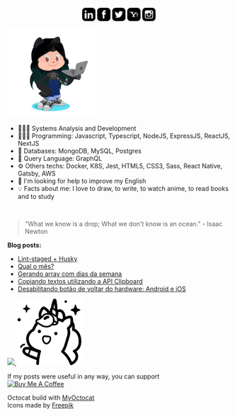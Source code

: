 <p align="center">
<a href="https://www.linkedin.com/in/ValchanOficial"><img src="https://raw.githubusercontent.com/ValchanOficial/ValchanOficial/master/social/linkedin.png" width="30"></img></a>
<a href="https://www.facebook.com/ValchanOficial"><img src="https://raw.githubusercontent.com/ValchanOficial/ValchanOficial/master/social/facebook.png" width="30"></img></a>
<a href="https://twitter.com/ValchanOficial"><img src="https://raw.githubusercontent.com/ValchanOficial/ValchanOficial/master/social/twitter.png" width="30"></img></a>
<a href="mailto:valeria_padilha@yahoo.com.br?Subject=Contato&body=Ola%20Valchan"><img src="https://raw.githubusercontent.com/ValchanOficial/ValchanOficial/master/social/yahoo.png" width="30"></img></a>
<a href="https://www.instagram.com/ValchanOficial"><img src="https://raw.githubusercontent.com/ValchanOficial/ValchanOficial/master/social/instagram.png" width="30"></img></a>
</p>

<img src="https://raw.githubusercontent.com/ValchanOficial/ValchanOficial/master/social/valchan_octocat.png" width="200"/>


- 👩🏻‍🎓 Systems Analysis and Development
- 👩🏻‍💻 Programming: Javascript, Typescript, NodeJS, ExpressJS, ReactJS, NextJS
- 💾 Databases: MongoDB, MySQL, Postgres
- 💾 Query Language: GraphQL
- ⚙️ Others techs: Docker, K8S, Jest, HTML5, CSS3, Sass, React Native, Gatsby, AWS
- 🤔 I'm looking for help to improve my English
- 💡 Facts about me: I love to draw, to write, to watch anime, to read books and to study

<br>

> "What we know is a drop; What we don't know is an ocean." - Isaac
> Newton

<b>Blog posts:</b>

<!-- BLOG-POST-LIST:START -->
- [Lint-staged + Husky](https://valchan.com.br/lint-staged-husky/)
- [Qual o mês?](https://valchan.com.br/get-month-name/)
- [Gerando array com dias da semana](https://valchan.com.br/get-weekdays-from-sunday-to-saturday/)
- [Copiando textos utilizando a API Clipboard](https://valchan.com.br/copy-clipboard-writetext/)
- [Desabilitando botão de voltar do hardware: Android e iOS](https://valchan.com.br/disable-hardware-back-button/)
<!-- BLOG-POST-LIST:END -->


<p align="left">
  <a href="https://valchan.com.br/" target="_blank" rel="nofollow, noreferrer, noopener, external">
    <img src="https://media.giphy.com/media/X7alKxtMyDwPZmc3yj/giphy.gif" />
    <img src="https://raw.githubusercontent.com/ValchanOficial/ValchanOficial/master/social/unicorn.png" width="150"/>
  </a>
</p>

If my posts were useful in any way, you can support <br>
<a href="https://www.buymeacoffee.com/valchanoficial" target="_blank">
  <img src="https://www.buymeacoffee.com/assets/img/custom_images/purple_img.png" alt="Buy Me A Coffee">
</a>

Octocat build with <a href="http://myoctocat.com" title="MyOctocat">MyOctocat</a><br>
Icons made by <a href="https://www.flaticon.com/authors/freepik" title="Freepik">Freepik</a>
